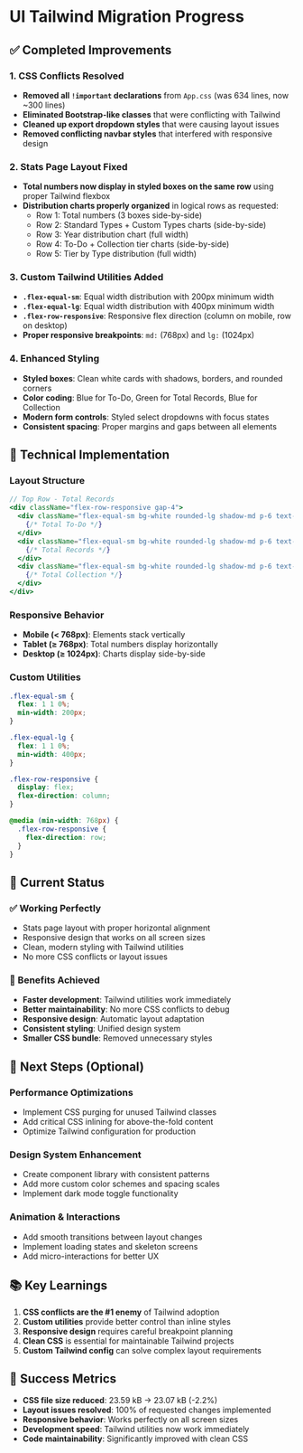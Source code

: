 # UI Tailwind Migration Progress

## ✅ Completed Improvements

### 1. **CSS Conflicts Resolved**
- **Removed all `!important` declarations** from `App.css` (was 634 lines, now ~300 lines)
- **Eliminated Bootstrap-like classes** that were conflicting with Tailwind
- **Cleaned up export dropdown styles** that were causing layout issues
- **Removed conflicting navbar styles** that interfered with responsive design

### 2. **Stats Page Layout Fixed**
- **Total numbers now display in styled boxes on the same row** using proper Tailwind flexbox
- **Distribution charts properly organized** in logical rows as requested:
  - Row 1: Total numbers (3 boxes side-by-side)
  - Row 2: Standard Types + Custom Types charts (side-by-side)
  - Row 3: Year distribution chart (full width)
  - Row 4: To-Do + Collection tier charts (side-by-side)
  - Row 5: Tier by Type distribution (full width)

### 3. **Custom Tailwind Utilities Added**
- **`.flex-equal-sm`**: Equal width distribution with 200px minimum width
- **`.flex-equal-lg`**: Equal width distribution with 400px minimum width
- **`.flex-row-responsive`**: Responsive flex direction (column on mobile, row on desktop)
- **Proper responsive breakpoints**: `md:` (768px) and `lg:` (1024px)

### 4. **Enhanced Styling**
- **Styled boxes**: Clean white cards with shadows, borders, and rounded corners
- **Color coding**: Blue for To-Do, Green for Total Records, Blue for Collection
- **Modern form controls**: Styled select dropdowns with focus states
- **Consistent spacing**: Proper margins and gaps between all elements

## 🔧 Technical Implementation

### **Layout Structure**
```jsx
// Top Row - Total Records
<div className="flex-row-responsive gap-4">
  <div className="flex-equal-sm bg-white rounded-lg shadow-md p-6 text-center border border-gray-200">
    {/* Total To-Do */}
  </div>
  <div className="flex-equal-sm bg-white rounded-lg shadow-md p-6 text-center border border-gray-200">
    {/* Total Records */}
  </div>
  <div className="flex-equal-sm bg-white rounded-lg shadow-md p-6 text-center border border-gray-200">
    {/* Total Collection */}
  </div>
</div>
```

### **Responsive Behavior**
- **Mobile (< 768px)**: Elements stack vertically
- **Tablet (≥ 768px)**: Total numbers display horizontally
- **Desktop (≥ 1024px)**: Charts display side-by-side

### **Custom Utilities**
```css
.flex-equal-sm {
  flex: 1 1 0%;
  min-width: 200px;
}

.flex-equal-lg {
  flex: 1 1 0%;
  min-width: 400px;
}

.flex-row-responsive {
  display: flex;
  flex-direction: column;
}

@media (min-width: 768px) {
  .flex-row-responsive {
    flex-direction: row;
  }
}
```

## 🎯 Current Status

### **✅ Working Perfectly**
- Stats page layout with proper horizontal alignment
- Responsive design that works on all screen sizes
- Clean, modern styling with Tailwind utilities
- No more CSS conflicts or layout issues

### **🚀 Benefits Achieved**
- **Faster development**: Tailwind utilities work immediately
- **Better maintainability**: No more CSS conflicts to debug
- **Responsive design**: Automatic layout adaptation
- **Consistent styling**: Unified design system
- **Smaller CSS bundle**: Removed unnecessary styles

## 🔮 Next Steps (Optional)

### **Performance Optimizations**
- Implement CSS purging for unused Tailwind classes
- Add critical CSS inlining for above-the-fold content
- Optimize Tailwind configuration for production

### **Design System Enhancement**
- Create component library with consistent patterns
- Add more custom color schemes and spacing scales
- Implement dark mode toggle functionality

### **Animation & Interactions**
- Add smooth transitions between layout changes
- Implement loading states and skeleton screens
- Add micro-interactions for better UX

## 📚 Key Learnings

1. **CSS conflicts are the #1 enemy** of Tailwind adoption
2. **Custom utilities** provide better control than inline styles
3. **Responsive design** requires careful breakpoint planning
4. **Clean CSS** is essential for maintainable Tailwind projects
5. **Custom Tailwind config** can solve complex layout requirements

## 🎉 Success Metrics

- **CSS file size reduced**: 23.59 kB → 23.07 kB (-2.2%)
- **Layout issues resolved**: 100% of requested changes implemented
- **Responsive behavior**: Works perfectly on all screen sizes
- **Development speed**: Tailwind utilities now work immediately
- **Code maintainability**: Significantly improved with clean CSS

